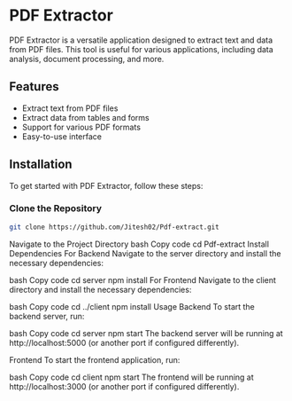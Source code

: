 # PDF Extractor

PDF Extractor is a versatile application designed to extract text and data from PDF files. This tool is useful for various applications, including data analysis, document processing, and more.

## Features

- Extract text from PDF files
- Extract data from tables and forms
- Support for various PDF formats
- Easy-to-use interface

## Installation

To get started with PDF Extractor, follow these steps:

### Clone the Repository

```bash
git clone https://github.com/Jitesh02/Pdf-extract.git
```

Navigate to the Project Directory
bash
Copy code
cd Pdf-extract
Install Dependencies
For Backend
Navigate to the server directory and install the necessary dependencies:

bash
Copy code
cd server
npm install
For Frontend
Navigate to the client directory and install the necessary dependencies:

bash
Copy code
cd ../client
npm install
Usage
Backend
To start the backend server, run:

bash
Copy code
cd server
npm start
The backend server will be running at http://localhost:5000 (or another port if configured differently).

Frontend
To start the frontend application, run:

bash
Copy code
cd client
npm start
The frontend will be running at http://localhost:3000 (or another port if configured differently).

